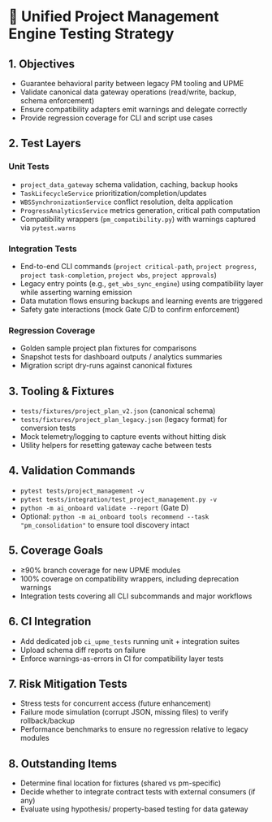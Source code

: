 # 🧪 Unified Project Management Engine Testing Strategy

## 1. Objectives
- Guarantee behavioral parity between legacy PM tooling and UPME
- Validate canonical data gateway operations (read/write, backup, schema enforcement)
- Ensure compatibility adapters emit warnings and delegate correctly
- Provide regression coverage for CLI and script use cases

## 2. Test Layers

### Unit Tests
- `project_data_gateway` schema validation, caching, backup hooks
- `TaskLifecycleService` prioritization/completion/updates
- `WBSSynchronizationService` conflict resolution, delta application
- `ProgressAnalyticsService` metrics generation, critical path computation
- Compatibility wrappers (`pm_compatibility.py`) with warnings captured via `pytest.warns`

### Integration Tests
- End-to-end CLI commands (`project critical-path`, `project progress`, `project task-completion`, `project wbs`, `project approvals`)
- Legacy entry points (e.g., `get_wbs_sync_engine`) using compatibility layer while asserting warning emission
- Data mutation flows ensuring backups and learning events are triggered
- Safety gate interactions (mock Gate C/D to confirm enforcement)

### Regression Coverage
- Golden sample project plan fixtures for comparisons
- Snapshot tests for dashboard outputs / analytics summaries
- Migration script dry-runs against canonical fixtures

## 3. Tooling & Fixtures
- `tests/fixtures/project_plan_v2.json` (canonical schema)
- `tests/fixtures/project_plan_legacy.json` (legacy format) for conversion tests
- Mock telemetry/logging to capture events without hitting disk
- Utility helpers for resetting gateway cache between tests

## 4. Validation Commands
- `pytest tests/project_management -v`
- `pytest tests/integration/test_project_management.py -v`
- `python -m ai_onboard validate --report` (Gate D)
- Optional: `python -m ai_onboard tools recommend --task "pm_consolidation"` to ensure tool discovery intact

## 5. Coverage Goals
- ≥90% branch coverage for new UPME modules
- 100% coverage on compatibility wrappers, including deprecation warnings
- Integration tests covering all CLI subcommands and major workflows

## 6. CI Integration
- Add dedicated job `ci_upme_tests` running unit + integration suites
- Upload schema diff reports on failure
- Enforce warnings-as-errors in CI for compatibility layer tests

## 7. Risk Mitigation Tests
- Stress tests for concurrent access (future enhancement)
- Failure mode simulation (corrupt JSON, missing files) to verify rollback/backup
- Performance benchmarks to ensure no regression relative to legacy modules

## 8. Outstanding Items
- Determine final location for fixtures (shared vs pm-specific)
- Decide whether to integrate contract tests with external consumers (if any)
- Evaluate using hypothesis/ property-based testing for data gateway

